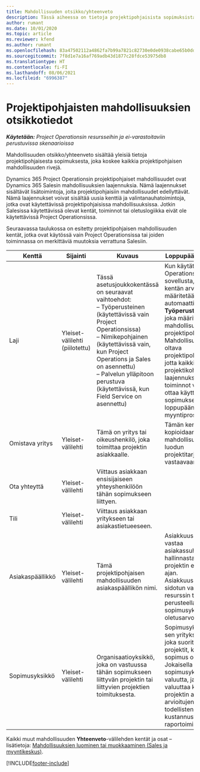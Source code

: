 ```yaml
---
title: Mahdollisuuden otsikko/yhteenveto
description: Tässä aiheessa on tietoja projektipohjaisista sopimuksista ja projektipohjaisista mahdollisuusriveistä.
author: rumant
ms.date: 10/01/2020
ms.topic: article
ms.reviewer: kfend
ms.author: rumant
ms.openlocfilehash: 83a47502112a4862fa7b99a7821c82730e0de0938cabe65b0dd4fc382bdd5515
ms.sourcegitcommit: 7f8d1e7a16af769adb43d1877c28fdce53975db8
ms.translationtype: HT
ms.contentlocale: fi-FI
ms.lasthandoff: 08/06/2021
ms.locfileid: "6996387"
---
```

# <a name="header-details-for-project-based-opportunities"></a>Projektipohjaisten mahdollisuuksien otsikkotiedot

_**Käytetään:** Project Operationsin resursseihin ja ei-varastoitaviin perustuvissa skenaarioissa_


Mahdollisuuden otsikko/yhteenveto sisältää yleisiä tietoja projektipohjaisesta sopimuksesta, joka koskee kaikkia projektipohjaisen mahdollisuuden rivejä.

Dynamics 365 Project Operationsin projektipohjaiset mahdollisuudet ovat Dynamics 365 Salesin mahdollisuuksien laajennuksia. Nämä laajennukset sisältävät lisätoimintoja, joita projektipohjaisiin mahdollisuudet edellyttävät. Nämä laajennukset voivat sisältää uusia kenttiä ja valintanauhatoimintoja, jotka ovat käytettävissä projektipohjaisissa mahdollisuuksissa. Jotkin Salesissa käytettävissä olevat kentät, toiminnot tai oletuslogiikka eivät ole käytettävissä Project Operationsissa.

Seuraavassa taulukossa on esitetty projektipohjaisen mahdollisuuden kentät, jotka ovat käytössä vain Project Operationsissa tai joiden toiminnassa on merkittäviä muutoksia verrattuna Salesiin.

| **Kenttä** | **Sijainti** | **Kuvaus** | **Loppupään vaikutus** |
| --- | --- | --- | --- |
| Laji | Yleiset-välilehti (piilotettu) | Tässä asetusjoukkokentässä on seuraavat vaihtoehdot:</br>– Työperusteinen (käytettävissä vain Project Operationsissa)</br>– Nimikepohjainen (käytettävissä vain, kun Project Operations ja Sales on asennettu)</br>– Palvelun ylläpitoon perustuva (käytettävissä, kun Field Service on asennettu) | Kun käytät Project Operations -sovellusta, tämän kentän arvoksi määritetään automaattisesti **Työperusteinen**, joka määrittää mahdollisuuden projektipohjaiseksi. Mahdollisuuden on oltava projektipohjainen, jotta kaikki projektikohtaiset laajennukset ja toiminnot voidaan ottaa käyttöön tämän sopimuksen loppupään myyntiprosessissa. |
| Omistava yritys | Yleiset-välilehti | Tämä on yritys tai oikeushenkilö, joka toimittaa projektin asiakkaalle. | Tämän kentän tiedot kopioidaan tästä mahdollisuudesta luodun projektitarjouksen vastaavaan kenttään. |
| Ota yhteyttä | Yleiset-välilehti | Viittaus asiakkaan ensisijaiseen yhteyshenkilöön tähän sopimukseen liittyen. | |
| Tili | Yleiset-välilehti | Viittaus asiakkaan yritykseen tai asiakastietueeseen. | |
| Asiakaspäällikkö | Yleiset-välilehti | Tämä projektipohjaisen mahdollisuuden asiakaspäällikön nimi. | Asiakkuuspäällikkö vastaa asiakassuhteen hallinnasta koko projektin elinkaaren ajan. Asiakkuuspäällikköön sidotun varattavan resurssin tietueen perusteella sopimusyksikkö on oletusarvo. |
| Sopimusyksikkö | Yleiset-välilehti | Organisaatioyksikkö, joka on vastuussa tähän sopimukseen liittyvän projektin tai liittyvien projektien toimituksesta. | Sopimusyksikkö on sen yrityksen osasto, joka suorittaa projektit, kun sopimus on tehty. Jokaisella sopimusyksiköllä on valuutta, ja tätä valuuttaa käytetään projektin aikana arvioitujen ja todellisten kustannusten raportoimiseen. |

Kaikki muut mahdollisuuden **Yhteenveto**-välilehden kentät ja osat – lisätietoja: [Mahdollisuuksien luominen tai muokkaaminen (Sales ja myyntikeskus)](/dynamics365/sales-enterprise/create-edit-opportunity-sales).


[!INCLUDE[footer-include](../includes/footer-banner.md)]
